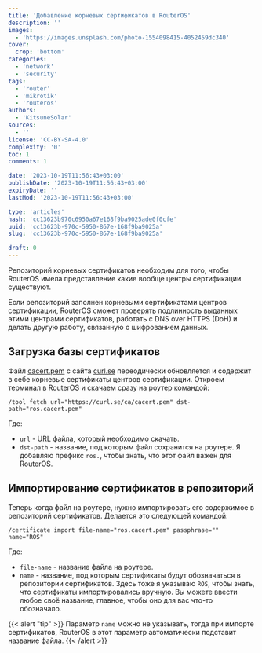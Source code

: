 ```yaml
---
title: 'Добавление корневых сертификатов в RouterOS'
description: ''
images:
  - 'https://images.unsplash.com/photo-1554098415-4052459dc340'
cover:
  crop: 'bottom'
categories:
  - 'network'
  - 'security'
tags:
  - 'router'
  - 'mikrotik'
  - 'routeros'
authors:
  - 'KitsuneSolar'
sources:
  - ''
license: 'CC-BY-SA-4.0'
complexity: '0'
toc: 1
comments: 1

date: '2023-10-19T11:56:43+03:00'
publishDate: '2023-10-19T11:56:43+03:00'
expiryDate: ''
lastMod: '2023-10-19T11:56:43+03:00'

type: 'articles'
hash: 'cc13623b970c6950a67e168f9ba9025ade0f0cfe'
uuid: 'cc13623b-970c-5950-867e-168f9ba9025a'
slug: 'cc13623b-970c-5950-867e-168f9ba9025a'

draft: 0
---
```


Репозиторий корневых сертификатов необходим для того, чтобы RouterOS имела представление какие вообще центры сертификации существуют.

<!--more-->

Если репозиторий заполнен корневыми сертификатами центров сертификации, RouterOS сможет проверять подлинность выданных этими центрами сертификатов, работать с DNS over HTTPS (DoH) и делать другую работу, связанную с шифрованием данных.

## Загрузка базы сертификатов

Файл [cacert.pem](https://curl.se/docs/caextract.html) с сайта [curl.se](https://curl.se/) переодически обновляется и содержит в себе корневые сертификаты центров сертификации. Откроем терминал в RouterOS и скачаем сразу на роутер командой:

```
/tool fetch url="https://curl.se/ca/cacert.pem" dst-path="ros.cacert.pem"
```

Где:

- `url` - URL файла, который необходимо скачать.
- `dst-path` - название, под которым файл сохранится на роутере. Я добавляю префикс `ros.`, чтобы знать, что этот файл важен для RouterOS.

## Импортирование сертификатов в репозиторий

Теперь когда файл на роутере, нужно импортировать его содержимое в репозиторий сертификатов. Делается это следующей командой:

```
/certificate import file-name="ros.cacert.pem" passphrase="" name="ROS"
```

Где:

- `file-name` - название файла на  роутере.
- `name` - название, под которым сертификаты будут обозначаться в репозитории сертификатов. Здесь тоже я указываю `ROS`, чтобы знать, что сертификаты импортировались вручную. Вы можете ввести любое своё название, главное, чтобы оно для вас что-то обозначало.

{{< alert "tip" >}}
Параметр `name` можно не указывать, тогда при импорте сертификатов, RouterOS в этот параметр автоматически подставит название файла.
{{< /alert >}}
